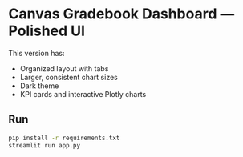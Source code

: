 # Canvas Gradebook Dashboard — Polished UI

This version has:
- Organized layout with tabs
- Larger, consistent chart sizes
- Dark theme
- KPI cards and interactive Plotly charts

## Run
```bash
pip install -r requirements.txt
streamlit run app.py
```